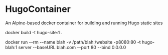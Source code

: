 # HugoContainer
An Alpine-based docker container for building and running Hugo static sites

docker build -t hugo-site:1 .

docker run --rm --name blah -v /path/blah:/website -p8080:80 -t hugo-blah:1 server --baseURL blah.com --port 80 --bind 0.0.0.0


